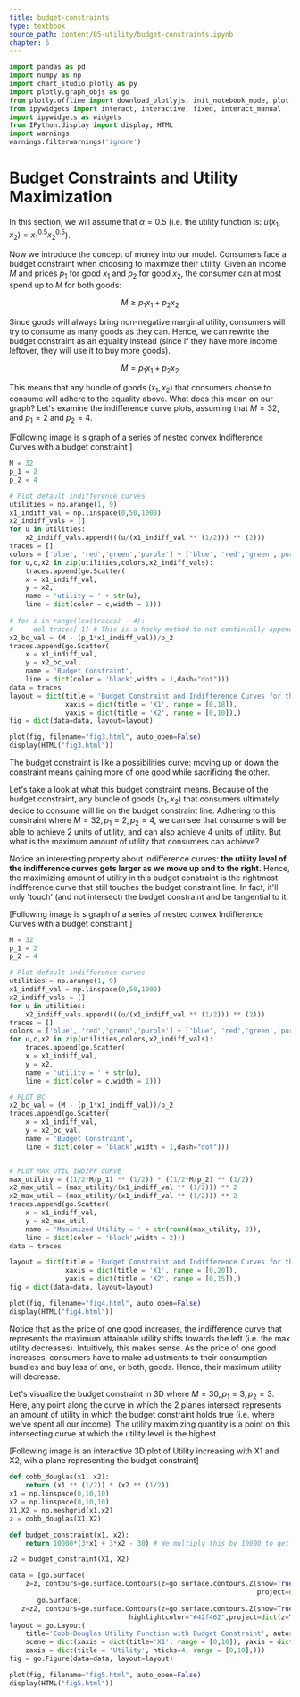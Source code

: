 ```yaml
---
title: budget-constraints
type: textbook
source_path: content/05-utility/budget-constraints.ipynb
chapter: 5
---
```


```python
import pandas as pd
import numpy as np
import chart_studio.plotly as py
import plotly.graph_objs as go
from plotly.offline import download_plotlyjs, init_notebook_mode, plot, iplot
from ipywidgets import interact, interactive, fixed, interact_manual
import ipywidgets as widgets
from IPython.display import display, HTML
import warnings
warnings.filterwarnings('ignore')
```

# Budget Constraints and Utility Maximization

In this section, we will assume that $\alpha = 0.5$ (i.e. the utility function is: $u(x_1, x_2) = x_1^{0.5}x_2^{0.5}$).

Now we introduce the concept of money into our model. Consumers face a budget constraint when choosing to maximize their utility. Given an income $M$ and prices $p_1$ for good $x_1$ and $p_2$ for good $x_2$, the consumer can at most spend up to $M$ for both goods:

$$M \geq p_1x_1 + p_2x_2$$

Since goods will always bring non-negative marginal utility, consumers will try to consume as many goods as they can. Hence, we can rewrite the budget constraint as an equality instead (since if they have more income leftover, they will use it to buy more goods).

$$M = p_1x_1 + p_2x_2$$

This means that any bundle of goods $(x_1,x_2)$ that consumers choose to consume will adhere to the equality above. What does this mean on our graph? Let's examine the indifference curve plots, assuming that $M = 32$, and $p_1 =2$ and $p_2 = 4$. 

[Following image is s graph of a series of nested convex Indifference Curves with a budget constraint ]

```python
M = 32
p_1 = 2
p_2 = 4

# Plot default indifference curves
utilities = np.arange(1, 9)
x1_indiff_val = np.linspace(0,50,1000)
x2_indiff_vals = []
for u in utilities:
    x2_indiff_vals.append(((u/(x1_indiff_val ** (1/2))) ** (2)))
traces = []
colors = ['blue', 'red','green','purple'] + ['blue', 'red','green','purple']
for u,c,x2 in zip(utilities,colors,x2_indiff_vals):
    traces.append(go.Scatter(
    x = x1_indiff_val,
    y = x2,
    name = 'utility = ' + str(u),
    line = dict(color = c,width = 1)))
    
# for i in range(len(traces) - 4):
#     del traces[-1] # This is a hacky method to not continually append to TRACES upon an update from the slider.
x2_bc_val = (M - (p_1*x1_indiff_val))/p_2
traces.append(go.Scatter(
    x = x1_indiff_val,
    y = x2_bc_val,
    name = 'Budget Constraint',
    line = dict(color = 'black',width = 1,dash="dot")))
data = traces
layout = dict(title = 'Budget Constraint and Indifference Curves for the Cobb-Douglas Utility Function (alpha = 0.5)',
              xaxis = dict(title = 'X1', range = [0,18]),
              yaxis = dict(title = 'X2', range = [0,10]),)
fig = dict(data=data, layout=layout)

plot(fig, filename="fig3.html", auto_open=False)
display(HTML("fig3.html"))
```

The budget constraint is like a possibilities curve: moving up or down the constraint means gaining more of one good while sacrificing the other.

Let's take a look at what this budget constraint means. Because of the budget constraint, any bundle of goods $(x_1,x_2)$ that consumers ultimately decide to consume will lie on the budget constraint line. Adhering to this constraint where $M=32, p_1 = 2, p_2 = 4$, we can see that consumers will be able to achieve 2 units of utility, and can also achieve 4 units of utility. But what is the maximum amount of utility that consumers can achieve? 

Notice an interesting property about indifference curves: **the utility level of the indifference curves gets larger as we move up and to the right.** Hence, the maximizing amount of utility in this budget constraint is the rightmost indifference curve that still touches the budget constraint line. In fact, it'll only 'touch' (and not intersect) the budget constraint and be tangential to it. 

[Following image is s graph of a series of nested convex Indifference Curves with a budget constraint ]

```python
M = 32
p_1 = 2
p_2 = 4

# Plot default indifference curves
utilities = np.arange(1, 9)
x1_indiff_val = np.linspace(0,50,1000)
x2_indiff_vals = []
for u in utilities:
    x2_indiff_vals.append(((u/(x1_indiff_val ** (1/2))) ** (2)))
traces = []
colors = ['blue', 'red','green','purple'] + ['blue', 'red','green','purple']
for u,c,x2 in zip(utilities,colors,x2_indiff_vals):
    traces.append(go.Scatter(
    x = x1_indiff_val,
    y = x2,
    name = 'utility = ' + str(u),
    line = dict(color = c,width = 1)))

# PLOT BC
x2_bc_val = (M - (p_1*x1_indiff_val))/p_2
traces.append(go.Scatter(
    x = x1_indiff_val,
    y = x2_bc_val,
    name = 'Budget Constraint',
    line = dict(color = 'black',width = 1,dash="dot")))


# PLOT MAX UTIL INDIFF CURVE
max_utility = ((1/2*M/p_1) ** (1/2)) * ((1/2*M/p_2) ** (1/2))
x2_max_util = (max_utility/(x1_indiff_val ** (1/2))) ** 2
x2_max_util = (max_utility/(x1_indiff_val ** (1/2))) ** 2
traces.append(go.Scatter(
    x = x1_indiff_val,
    y = x2_max_util,
    name = 'Maximized Utility = ' + str(round(max_utility, 2)),
    line = dict(color = 'black',width = 2)))
data = traces

layout = dict(title = 'Budget Constraint and Indifference Curves for the Cobb-Douglas Utility Function (alpha = 0.5)',
              xaxis = dict(title = 'X1', range = [0,20]),
              yaxis = dict(title = 'X2', range = [0,15]),)
fig = dict(data=data, layout=layout)

plot(fig, filename="fig4.html", auto_open=False)
display(HTML("fig4.html"))
```

Notice that as the price of one good increases, the indifference curve that represents the maximum attainable utility shifts towards the left (i.e. the max utility decreases). Intuitively, this makes sense. As the price of one good increases, consumers have to make adjustments to their consumption bundles and buy less of one, or both, goods. Hence, their maximum utility will decrease.

Let's visualize the budget constraint in 3D where $M=30, p_1=3, p_2=3$. Here, any point along the curve in which the 2 planes intersect represents an amount of utility in which the budget constraint holds true (i.e. where we've spent all our income). The utility maximizing quantity is a point on this intersecting curve at which the utility level is the highest.

[Following image is an interactive 3D plot of Utility increasing with X1 and X2, wih a plane representing the budget constraint]

```python
def cobb_douglas(x1, x2):
    return (x1 ** (1/2)) * (x2 ** (1/2))
x1 = np.linspace(0,10,10)
x2 = np.linspace(0,10,10)
X1,X2 = np.meshgrid(x1,x2)
z = cobb_douglas(X1,X2)

def budget_constraint(x1, x2):
    return 10000*(3*x1 + 3*x2 - 30) # We multiply this by 10000 to get a very steep plane, which should be similar to the actual BC, a vertical plane.

z2 = budget_constraint(X1, X2)

data = [go.Surface(
    z=z, contours=go.surface.Contours(z=go.surface.contours.Z(show=True,usecolormap=True,highlightcolor="#42f462",
                                                              project=dict(z=True))), name="Cobb-Douglas Utility Function"),
       go.Surface(
   z=z2, contours=go.surface.Contours(z=go.surface.contours.Z(show=True,usecolormap=False,
                              highlightcolor="#42f462",project=dict(z=True))),showscale=False, colorscale="balance", name="Budget Constraint")]
layout = go.Layout(
    title='Cobb-Douglas Utility Function with Budget Constraint', autosize=False,width=500, height=500, margin=dict(l=65,r=50,b=65,t=90),
    scene = dict(xaxis = dict(title='X1', range = [0,10]), yaxis = dict(title='X2'),
    zaxis = dict(title = 'Utility', nticks=4, range = [0,10],)))
fig = go.Figure(data=data, layout=layout)

plot(fig, filename="fig5.html", auto_open=False)
display(HTML("fig5.html"))
```

